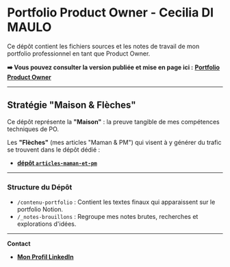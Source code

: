 # Portfolio Product Owner - Cecilia DI MAULO

Ce dépôt contient les fichiers sources et les notes de travail de mon portfolio professionnel en tant que Product Owner.

**➡️ Vous pouvez consulter la version publiée et mise en page ici :**
**[Portfolio Product Owner](https://tar-hawk-fa8.notion.site/Portfolio-Product-Owner-Cecilia-DI-MAULO-27bd1b694d528029a1e9c2258667a3bf)**

---

## Stratégie "Maison & Flèches"

Ce dépôt représente la **"Maison"** : la preuve tangible de mes compétences techniques de PO.

Les **"Flèches"** (mes articles "Maman & PM") qui visent à y générer du trafic se trouvent dans le dépôt dédié :
* **[dépôt `articles-maman-et-pm`](https://github.com/Cicisonghina/articles-maman-et-pm/tree/main)**

---

### Structure du Dépôt

* `/contenu-portfolio` : Contient les textes finaux qui apparaissent sur le portfolio Notion.
* `/_notes-brouillons` : Regroupe mes notes brutes, recherches et explorations d'idées.

---

**Contact**
* **[Mon Profil LinkedIn](https://www.linkedin.com/in/cecilia-di-maulo/)**
